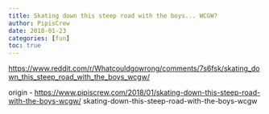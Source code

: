 ```yaml
---
title: Skating down this steep road with the boys... WCGW?
author: PipisCrew
date: 2018-01-23
categories: [fun]
toc: true
---
```


https://www.reddit.com/r/Whatcouldgowrong/comments/7s6fsk/skating_down_this_steep_road_with_the_boys_wcgw/

origin - https://www.pipiscrew.com/2018/01/skating-down-this-steep-road-with-the-boys-wcgw/ skating-down-this-steep-road-with-the-boys-wcgw